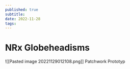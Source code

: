 ```yaml
---
published: true
subtitle: 
date: 2022-11-28
tags: 
---
```


# NRx Globeheadisms

![[Pasted image 20221129012108.png]]
Patchwork Prototyp